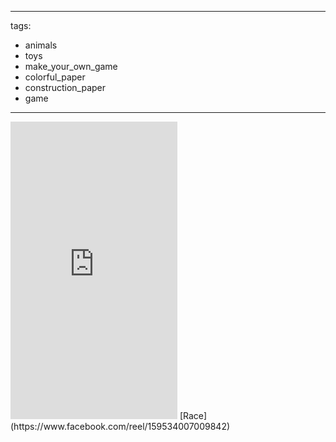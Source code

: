 
---
tags:
 - animals
 - toys
 - make_your_own_game
 - colorful_paper
 - construction_paper
 - game
---
<iframe src="https://www.facebook.com/plugins/video.php?height=476&href=https%3A%2F%2Fwww.facebook.com%2Fthedadlab%2Fvideos%2F521292639648035%2F&show_text=false&width=267&t=0" width="267" height="476" style="border:none;overflow:hidden" scrolling="no" frameborder="0" allowfullscreen="true" allow="autoplay; clipboard-write; encrypted-media; picture-in-picture; web-share" allowFullScreen="true"></iframe>
[Race](https://www.facebook.com/reel/159534007009842)